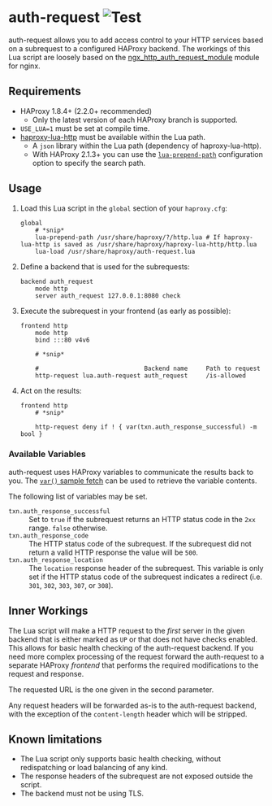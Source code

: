 # auth-request ![Test](https://github.com/TimWolla/haproxy-auth-request/workflows/Test/badge.svg)

auth-request allows you to add access control to your HTTP services based on a
subrequest to a configured HAProxy backend. The workings of this Lua script are
loosely based on the [ngx_http_auth_request_module] module for nginx.

## Requirements

- HAProxy 1.8.4+ (2.2.0+ recommended)
  - Only the latest version of each HAProxy branch is supported.
- `USE_LUA=1` must be set at compile time.
- [haproxy-lua-http] must be available within the Lua path.
  - A `json` library within the Lua path (dependency of haproxy-lua-http).
  - With HAProxy 2.1.3+ you can use the [`lua-prepend-path`] configuration
    option to specify the search path.

## Usage

1. Load this Lua script in the `global` section of your `haproxy.cfg`:
    ```
    global
        # *snip*
        lua-prepend-path /usr/share/haproxy/?/http.lua # If haproxy-lua-http is saved as /usr/share/haproxy/haproxy-lua-http/http.lua
        lua-load /usr/share/haproxy/auth-request.lua
    ```

2. Define a backend that is used for the subrequests:
    ```
    backend auth_request
        mode http
        server auth_request 127.0.0.1:8080 check
    ```

3. Execute the subrequest in your frontend (as early as possible):
    ```
    frontend http
        mode http
        bind :::80 v4v6

        # *snip*

        #                             Backend name     Path to request
        http-request lua.auth-request auth_request     /is-allowed
    ```

4. Act on the results:
    ```
    frontend http
        # *snip*

        http-request deny if ! { var(txn.auth_response_successful) -m bool }
    ```

### Available Variables

auth-request uses HAProxy variables to communicate the results back to you. The
[`var()` sample fetch] can be used to retrieve the variable contents.

The following list of variables may be set.

<dl>
	<dt><code>txn.auth_response_successful</code></dt>
	<dd>
		Set to <code>true</code> if the subrequest returns an HTTP
		status code in the <code>2xx</code> range. <code>false</code>
		otherwise.
	</dd>
	<dt><code>txn.auth_response_code</code></dt>
	<dd>
		The HTTP status code of the subrequest. If the subrequest did
		not return a valid HTTP response the value will be
		<code>500</code>.
	</dd>
	<dt><code>txn.auth_response_location</code></dt>
	<dd>
		The <code>location</code> response header of the subrequest.
		This variable is only set if the HTTP status code of the
		subrequest indicates a redirect (i.e. <code>301</code>,
		<code>302</code>, <code>303</code>, <code>307</code>, or
		<code>308</code>).
	</dd>
</dl>

## Inner Workings

The Lua script will make a HTTP request to the *first* server in the given
backend that is either marked as `UP` or that does not have checks enabled.
This allows for basic health checking of the auth-request backend. If you need
more complex processing of the request forward the auth-request to a separate
HAProxy *frontend* that performs the required modifications to the request and
response.

The requested URL is the one given in the second parameter.

Any request headers will be forwarded as-is to the auth-request backend, with
the exception of the `content-length` header which will be stripped.

## Known limitations

- The Lua script only supports basic health checking, without redispatching or
  load balancing of any kind.
- The response headers of the subrequest are not exposed outside the script.
- The backend must not be using TLS.

[ngx_http_auth_request_module]: http://nginx.org/en/docs/http/ngx_http_auth_request_module.html
[haproxy-lua-http]: https://github.com/haproxytech/haproxy-lua-http
[`lua-prepend-path`]: http://cbonte.github.io/haproxy-dconv/2.1/configuration.html#lua-prepend-path
[`var()` sample fetch]: http://cbonte.github.io/haproxy-dconv/2.2/configuration.html#7.3.2-var
